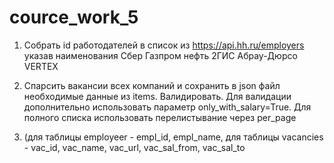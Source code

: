 # cource_work_5

1. Собрать id работодателей в список из https://api.hh.ru/employers указав наименования
Сбер
Газпром нефть
2ГИС
Абрау-Дюрсо
VERTEX


3. Спарсить вакансии всех компаний и сохранить в json файл необходимые данные из items. Валидировать. Для валидации дополнительно использовать параметр only_with_salary=True. Для полного списка использовать перелистывание через per_page

4. (для таблицы employeer - empl_id, empl_name, для таблицы vacancies - vac_id, vac_name, vac_url, vac_sal_from, vac_sal_to
